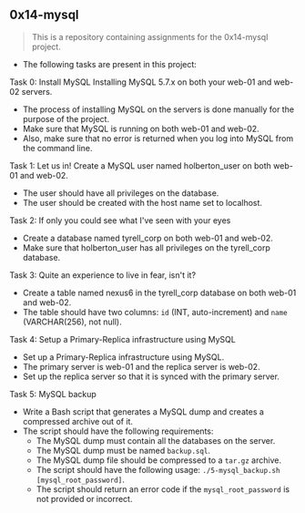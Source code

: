 ## 0x14-mysql
> This is a repository containing assignments for the 0x14-mysql project.
- The following tasks are present in this project:

Task 0: Install MySQL
Installing MySQL 5.7.x on both your web-01 and web-02 servers.
- The process of installing MySQL on the servers is done manually for the purpose of the project.
- Make sure that MySQL is running on both web-01 and web-02.
- Also, make sure that no error is returned when you log into MySQL from the command line.

Task 1: Let us in!
Create a MySQL user named holberton_user on both web-01 and web-02.
- The user should have all privileges on the database.
- The user should be created with the host name set to localhost.

Task 2: If only you could see what I've seen with your eyes
- Create a database named tyrell_corp on both web-01 and web-02.
- Make sure that holberton_user has all privileges on the tyrell_corp database.

Task 3: Quite an experience to live in fear, isn't it?
- Create a table named nexus6 in the tyrell_corp database on both web-01 and web-02.
- The table should have two columns: `id` (INT, auto-increment) and `name` (VARCHAR(256), not null).

Task 4: Setup a Primary-Replica infrastructure using MySQL
- Set up a Primary-Replica infrastructure using MySQL.
- The primary server is web-01 and the replica server is web-02.
- Set up the replica server so that it is synced with the primary server.

Task 5: MySQL backup
- Write a Bash script that generates a MySQL dump and creates a compressed archive out of it.
- The script should have the following requirements:
  - The MySQL dump must contain all the databases on the server.
  - The MySQL dump must be named `backup.sql`.
  - The MySQL dump file should be compressed to a `tar.gz` archive.
  - The script should have the following usage: `./5-mysql_backup.sh [mysql_root_password]`.
  - The script should return an error code if the `mysql_root_password` is not provided or incorrect.
